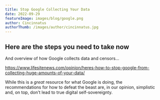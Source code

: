 ```yaml
---
title: Stop Google Collecting Your Data
date: 2022-09-29
featureImage: images/blog/google.png
author: Cincinnatus
authorThumb: /images/author/cincinnatus.jpg
---
```


## Here are the steps you need to take now

And overview of how Google collects data and censors...

https://www.lifesitenews.com/opinion/heres-how-to-stop-google-from-collecting-huge-amounts-of-your-data/

While this is a *great* resource for what Google is doing, the recommendations for how to defeat the beast are, in our opinion, simplistic and, on top, don't lead to true digital self-sovereignty.